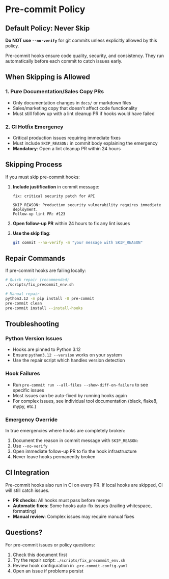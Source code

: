 # Pre-commit Policy

## Default Policy: Never Skip

**Do NOT use `--no-verify`** for git commits unless explicitly allowed by this policy.

Pre-commit hooks ensure code quality, security, and consistency. They run automatically before each commit to catch issues early.

## When Skipping is Allowed

### 1. Pure Documentation/Sales Copy PRs

- Only documentation changes in `docs/` or markdown files
- Sales/marketing copy that doesn't affect code functionality
- Must still follow up with a lint cleanup PR if hooks would have failed

### 2. CI Hotfix Emergency

- Critical production issues requiring immediate fixes
- Must include `SKIP_REASON:` in commit body explaining the emergency
- **Mandatory**: Open a lint cleanup PR within 24 hours

## Skipping Process

If you must skip pre-commit hooks:

1. **Include justification** in commit message:

   ```
   fix: critical security patch for API

   SKIP_REASON: Production security vulnerability requires immediate deployment.
   Follow-up lint PR: #123
   ```

2. **Open follow-up PR** within 24 hours to fix any lint issues

3. **Use the skip flag**:

   ```bash
   git commit --no-verify -m "your message with SKIP_REASON"
   ```

## Repair Commands

If pre-commit hooks are failing locally:

```bash
# Quick repair (recommended)
./scripts/fix_precommit_env.sh

# Manual repair
python3.12 -m pip install -U pre-commit
pre-commit clean
pre-commit install --install-hooks
```

## Troubleshooting

### Python Version Issues

- Hooks are pinned to Python 3.12
- Ensure `python3.12 --version` works on your system
- Use the repair script which handles version detection

### Hook Failures

- Run `pre-commit run --all-files --show-diff-on-failure` to see specific issues
- Most issues can be auto-fixed by running hooks again
- For complex issues, see individual tool documentation (black, flake8, mypy, etc.)

### Emergency Override

In true emergencies where hooks are completely broken:

1. Document the reason in commit message with `SKIP_REASON:`
2. Use `--no-verify`
3. Open immediate follow-up PR to fix the hook infrastructure
4. Never leave hooks permanently broken

## CI Integration

Pre-commit hooks also run in CI on every PR. If local hooks are skipped, CI will still catch issues.

- **PR checks**: All hooks must pass before merge
- **Automatic fixes**: Some hooks auto-fix issues (trailing whitespace, formatting)
- **Manual review**: Complex issues may require manual fixes

## Questions?

For pre-commit issues or policy questions:

1. Check this document first
2. Try the repair script: `./scripts/fix_precommit_env.sh`
3. Review hook configuration in `.pre-commit-config.yaml`
4. Open an issue if problems persist
